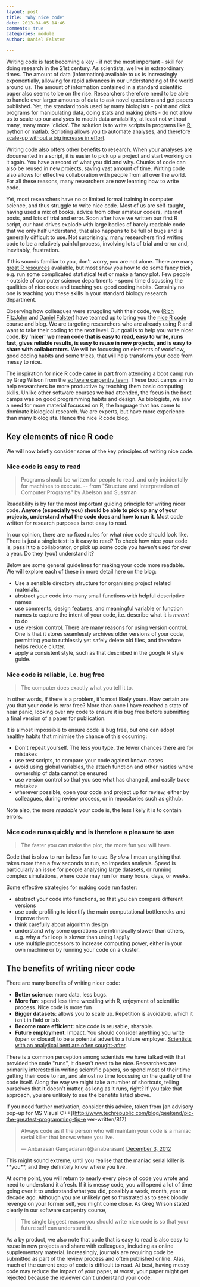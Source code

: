 ```yaml
---
layout: post
title: "Why nice code"
date: 2013-04-05 14:46
comments: true
categories: module
author: Daniel Falster

---
```


<!-- 
Why are students here
Goals: performance, learning, affective, social
Value: attainment, intrinsic, instrumental 

Instrumental - allows you to accomplish other important goals (extrinsic 
rewards), i.e. learn about world, write papers, impress others
Intrinsic - value nice code for itself (craftsmanship)
Attainment -  satisfaction in getting something to work
-->

Writing code is fast becoming a key - if not the most important - skill for 
doing research in the 21st century. As scientists, we live in extraordinary 
times. The amount of data (information) available to us is increasingly 
exponentially, allowing for rapid advances in our understanding of the world 
around us. The amount of information contained in a standard scientific paper 
also seems to be on the rise. Researchers therefore need to be able to handle 
ever larger amounts of data to ask novel questions and get papers published.
Yet, the standard tools used by many biologists -  point and click programs for 
manipulating data, doing stats and making plots - do not allow us to scale-up 
our analyses to macth data availability, at least not without many, many more 
'clicks'. The solution is to write scripts in programs like 
[R](http://www.r-project.org/), [python](http://www.python.org/) or 
[matlab](http://www.mathworks.com.au/products/matlab/). Scripting allows you to 
automate analyses, and therefore [scale-up without a big increase in 
effort](http://i.imgur.com/SbzNW8s.png).  


Writing code also offers other benefits to research. When your 
analyses are documented in a script, it is easier to pick up a project and 
start working on it again. You have a record of what you did and why. Chunks 
of code can also be reused in new projects, saving vast amount of time. Writing 
code also allows for effective collaboration with people from all over the 
world. For all these reasons, many researchers are now learning how to write 
code.

Yet, most researchers have no or limited formal training in computer science, 
and thus struggle to write nice code. Most of us are self-taught, having used a 
mix of books, advice from other amateur coders, internet posts, and lots of 
trial and error. Soon after have we written our first R script, our hard drives 
explode with large bodies of barely readable code that we only half understand, 
that also happens to be full of bugs and is generally difficult to use. Not 
surprisingly, many researchers find writing code to be a relatively painful 
process, involving lots of trial and error and, inevitably, frustration. 

If this sounds familiar to you, don't worry, you are not alone. There are many 
[great R resources](/intro/resources.html) available, but most show you how 
to do some fancy trick, e.g. run some complicated statistical test or make a 
fancy plot. Few people - outside of computer science departments - spend time 
discussing the qualities of nice code and teaching you good coding habits. 
Certainly no one is teaching you these skills in your standard biology research 
department.

Observing how colleagues were struggling with their code, we 
([Rich FitzJohn](http://www.zoology.ubc.ca/~fitzjohn/) and 
[Daniel Falster](http://www.falsters.net/daniel)) have teamed up to bring you 
the [nice R code](http://nicercode.github.io/) course and blog. We are 
targeting researchers who are already using R and want to take their coding to 
the next level. Our goal is to help you write nicer code. **By 'nicer' we mean 
code that is easy to read, easy to write, runs fast, gives reliable results, is 
easy to reuse in new projects, and is easy to share with collaborators.** We 
will be focussing on elements of workflow, good coding habits and some tricks,
that will help transform your code from messy to nice.

The inspiration for nice R code came in part from attending a boot camp run by 
Greg Wilson from the [software carpentry team](http://software-carpentry.org/). 
These boot camps aim to help researchers be more productive by teaching them 
basic computing skills. Unlike other software courses we had attended, the 
focus in the boot camps was on good programming habits and design. As 
biologists, we saw a need for more material focussed on R, the language that 
has come to dominate biological research. We are experts, but have more 
experience than many biologists. Hence the nice R code blog.

## Key elements of nice R code
We will now briefly consider some of the key principles of writing nice code. 

### Nice code is easy to read

> Programs should be written for people to read, and only incidentally for 
machines to execute.
> -- from "Structure and Interpretation of Computer Programs" by Abelson and 
Sussman

Readability is by far the most important guiding principle for writing nicer 
code. **Anyone (especially you) should be able to pick up any of your 
projects, understand what the code does and how to run it**. Most code 
written for research purposes is not easy to read.

In our opinion, there are no fixed rules for what nice code should look like. 
There 
is just a single test: is it easy to read? To check how nice your code
is, pass it to a collaborator, or pick up some code you haven't used for 
over a year. Do they (you) understand it?

Below are some general guidelines for making your code more readable. We 
will explore each of these in more detail here on the blog:

- Use a sensible directory structure for organising project related 
materials. 
- abstract your code into many small functions with helpful descriptive 
names 
- use comments, design features, and meaningful variable or function names 
to capture the intent of your code, i.e. describe what it is *meant* to do
- use version control. There are many reasons for using version control. 
One is that it stores seamlessly archives older versions of your code, 
permitting you to ruthlessly yet safely delete old files, and therefore helps 
reduce clutter. 
- apply a consistent style, such as that described in  the google R style 
guide.


### Nice code is reliable, i.e. bug free

> The computer does exactly what you tell it to.

In other words, if there is a problem, it's most likely yours. How certain 
are you that your code is error free? More than once I have reached a state 
of near panic, looking over my code to ensure it is bug free before 
submitting a final version of a paper for publication. 

It is almost impossible to ensure code is bug free, but one can adopt healthy
habits that minimise the chance of this occurring:

- Don't repeat yourself. The less you type, the fewer chances there are for 
mistakes
- use test scripts, to compare your code against known cases
- avoid using global variables, the attach function and other nasties where 
ownership of data cannot be ensured
- use version control so that you see what has changed, and easily trace 
mistakes
- wherever possible, open your code and project up for review, either by 
colleagues, during review process, or in repositories such as github.

Note also, the more *readable* your code is, the less likely it is to contain 
errors.

### Nice code runs quickly and is therefore a pleasure to use

> The faster you can make the plot, the more fun you will have.

Code that is slow to run is less fun to use. By *slow* I mean anything
that takes more than a few seconds to run, so impedes analysis. 
Speed is particularly an issue for people analysing large datasets, or 
running complex simulations, where code may run for many hours, days, 
or weeks. 

Some effective strategies for making code run faster:

- abstract your code into functions, so that you can compare different 
versions
- use code profiling to identify the main computational bottlenecks
and improve them
- think carefully about algorithm design
- understand why some operations are intrinsically slower 
than others, e.g. why a `for` loop is slower than using `lapply`
- use multiple processors to increase computing power, either in your
own machine or by running your code on a cluster.

## The benefits of writing nicer code
There are many benefits of writing nicer code:

- **Better science**: more data, less bugs.
- **More fun**: spend less time wrestling with R, enjoyment of scientific 
process. Nice code is more fun
- **Bigger datasets**: allows you to scale up. Repetition is avoidable, which 
it isn't in field or lab. 
- **Become more efficient**:  nice code is reusable, sharable. 
- **Future employment**: Impact. You should consider anything 
you write (open or closed) to be a potential advert to a future employer. [Scientists with an analytical bent are often sought-after](http://www.nature.com/naturejobs/science/articles/10.1038/nj7440-271).

There is a common perception among scientists we have talked with that provided 
the code "runs", it doesn't need to be nice. Researchers are primarily 
interested in writing scientific papers, so spend 
most of their time getting their code to run, and almost no time focussing on 
the 
quality of the code itself. Along the way we might take a number of shortcuts, 
telling ourselves that it doesn't matter, as 
long as it runs, right? If you take that approach, you are unlikely to see the benefits listed above.

If you need further motivation, consider this advice, 
taken from [an advisory pop-up for MS Visual 
C++](http://www.techrepublic.com/blog/geekend/pic-the-greatest-programming-tip-e
ver-written/817)  

<blockquote class="twitter-tweet"><p>Always code as if the person who will 
maintain your code is a maniac serial killer that knows where you 
live.</p>&mdash; Anbarasan Gangadaran (@anabarasan) <a 
href="https://twitter.com/anabarasan/status/275606827922767872">December 3, 
2012</a></blockquote>
<script async src="//platform.twitter.com/widgets.js" charset="utf-8"></script>
This might sound extreme, until you realise that the maniac serial killer is 
**you**, and they definitely know where you live. 


At some point, you will 
return to nearly every piece of code you wrote and need to understand it 
afresh. If it is messy code, you will spend a lot of time going over it to 
understand what you did, possibly a week, month, year or decade ago. Although 
you are unlikely get so frustrated as to seek bloody revenge on your former 
self, you might come close. As Greg Wilson stated clearly in our software 
carpentry course, 
> The single biggest reason you should write nice code is so that your future 
> self can understand it.


As a by product, we also note that code that is easy to read is also easy to 
reuse in new projects and share with colleagues, including as online 
supplementary material. Increasingly, journals are requiring code be submitted 
as part of the review process and often published online. Alas, much of the 
current crop of code is difficult to read. At best, having messy code may reduce 
the impact of your paper, at worst, your paper might get rejected because the 
reviewer can't understand your code.



